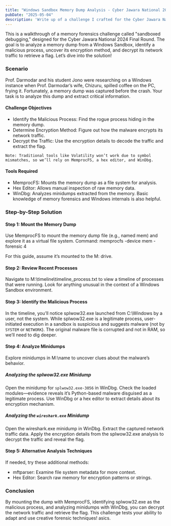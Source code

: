 ```yaml
---
title: "Windows Sandbox Memory Dump Analysis - Cyber Jawara National 2024 Final Round"
pubDate: "2025-05-04"
description: 'Write up of a challenge I crafted for the Cyber Jawara National 2024 Final Round'
---
```

This is a walkthrough of a memory forensics challenge called "sandboxed debugging," designed for the Cyber Jawara National 2024 Final Round. The goal is to analyze a memory dump from a Windows Sandbox, identify a malicious process, uncover its encryption method, and decrypt its network traffic to retrieve a flag. Let’s dive into the solution!

### Scenario
Prof. Darmodar and his student Jono were researching on a Windows instance when Prof. Darmodar’s wife, Chizuru, spilled coffee on the PC, frying it. Fortunately, a memory dump was captured before the crash. Your task is to analyze this dump and extract critical information.

#### Challenge Objectives
- Identify the Malicious Process: Find the rogue process hiding in the memory dump.
- Determine Encryption Method: Figure out how the malware encrypts its network traffic.
- Decrypt the Traffic: Use the encryption details to decode the traffic and extract the flag.

`Note: Traditional tools like Volatility won’t work due to symbol mismatches, so we’ll rely on MemprocFS, a hex editor, and WinDbg.`

#### Tools Required
- MemprocFS: Mounts the memory dump as a file system for analysis.
- Hex Editor: Allows manual inspection of raw memory data.
- WinDbg: Analyzes minidumps extracted from the memory.
Basic knowledge of memory forensics and Windows internals is also helpful.

### Step-by-Step Solution

#### Step 1: Mount the Memory Dump
Use MemprocFS to mount the memory dump file (e.g., named mem) and explore it as a virtual file system.
Command:
memprocfs -device mem -forensic 4

For this guide, assume it’s mounted to the M: drive.
#### Step 2: Review Recent Processes
Navigate to M:\timeline\timeline_process.txt to view a timeline of processes that were running. Look for anything unusual in the context of a Windows Sandbox environment.
#### Step 3: Identify the Malicious Process
In the timeline, you’ll notice splwow32.exe launched from C:\Windows by a user, not the system. While splwow32.exe is a legitimate process, user-initiated execution in a sandbox is suspicious and suggests malware (not by `SYSTEM` or `NETWORK`). The original malware file is corrupted and not in RAM, so we’ll need to dig deeper.
#### Step 4: Analyze Minidumps
Explore minidumps in M:\name to uncover clues about the malware’s behavior.

##### Analyzing the splwow32.exe Minidump
Open the minidump for `splwow32.exe-3056` in WinDbg.
Check the loaded modules—evidence reveals it’s Python-based malware disguised as a legitimate process.
Use WinDbg or a hex editor to extract details about its encryption mechanism.

##### Analyzing the `wireshark.exe` Minidump
Open the wireshark.exe minidump in WinDbg.
Extract the captured network traffic data.
Apply the encryption details from the splwow32.exe analysis to decrypt the traffic and reveal the flag.

#### Step 5: Alternative Analysis Techniques
If needed, try these additional methods:
- mftparser: Examine file system metadata for more context.
- Hex Editor: Search raw memory for encryption patterns or strings.

### Conclusion
By mounting the dump with MemprocFS, identifying splwow32.exe as the malicious process, and analyzing minidumps with WinDbg, you can decrypt the network traffic and retrieve the flag. This challenge tests your ability to adapt and use creative forensic techniques!
asics.
